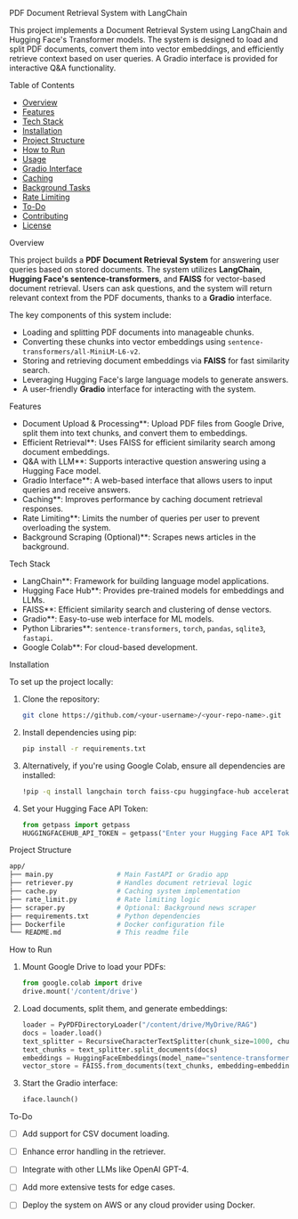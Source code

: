 

PDF Document Retrieval System with LangChain

This project implements a Document Retrieval System using LangChain and Hugging Face's Transformer models. The system is designed to load and split PDF documents, convert them into vector embeddings, and efficiently retrieve context based on user queries. A Gradio interface is provided for interactive Q&A functionality.

 Table of Contents
- [Overview](#overview)
- [Features](#features)
- [Tech Stack](#tech-stack)
- [Installation](#installation)
- [Project Structure](#project-structure)
- [How to Run](#how-to-run)
- [Usage](#usage)
- [Gradio Interface](#gradio-interface)
- [Caching](#caching)
- [Background Tasks](#background-tasks)
- [Rate Limiting](#rate-limiting)
- [To-Do](#to-do)
- [Contributing](#contributing)
- [License](#license)

 Overview

This project builds a **PDF Document Retrieval System** for answering user queries based on stored documents. The system utilizes **LangChain**, **Hugging Face's sentence-transformers**, and **FAISS** for vector-based document retrieval. Users can ask questions, and the system will return relevant context from the PDF documents, thanks to a **Gradio** interface.

The key components of this system include:
- Loading and splitting PDF documents into manageable chunks.
- Converting these chunks into vector embeddings using `sentence-transformers/all-MiniLM-L6-v2`.
- Storing and retrieving document embeddings via **FAISS** for fast similarity search.
- Leveraging Hugging Face's large language models to generate answers.
- A user-friendly **Gradio** interface for interacting with the system.

 Features

- Document Upload & Processing**: Upload PDF files from Google Drive, split them into text chunks, and convert them to embeddings.
- Efficient Retrieval**: Uses FAISS for efficient similarity search among document embeddings.
- Q&A with LLM**: Supports interactive question answering using a Hugging Face model.
- Gradio Interface**: A web-based interface that allows users to input queries and receive answers.
- Caching**: Improves performance by caching document retrieval responses.
- Rate Limiting**: Limits the number of queries per user to prevent overloading the system.
- Background Scraping (Optional)**: Scrapes news articles in the background.

 Tech Stack

- LangChain**: Framework for building language model applications.
- Hugging Face Hub**: Provides pre-trained models for embeddings and LLMs.
- FAISS**: Efficient similarity search and clustering of dense vectors.
- Gradio**: Easy-to-use web interface for ML models.
- Python Libraries**: `sentence-transformers`, `torch`, `pandas`, `sqlite3`, `fastapi`.
- Google Colab**: For cloud-based development.

 Installation

To set up the project locally:

1. Clone the repository:
   ```bash
   git clone https://github.com/<your-username>/<your-repo-name>.git
   ```

2. Install dependencies using pip:
   ```bash
   pip install -r requirements.txt
   ```

3. Alternatively, if you're using Google Colab, ensure all dependencies are installed:
   ```bash
   !pip -q install langchain torch faiss-cpu huggingface-hub accelerate sentence_transformers gradio==3.48.0
   ```

4. Set your Hugging Face API Token:
   ```python
   from getpass import getpass
   HUGGINGFACEHUB_API_TOKEN = getpass("Enter your Hugging Face API Token:")
   ```

 Project Structure

```bash
app/
├── main.py                # Main FastAPI or Gradio app
├── retriever.py           # Handles document retrieval logic
├── cache.py               # Caching system implementation
├── rate_limit.py          # Rate limiting logic
├── scraper.py             # Optional: Background news scraper
├── requirements.txt       # Python dependencies
├── Dockerfile             # Docker configuration file
└── README.md              # This readme file
```

 How to Run

1. Mount Google Drive to load your PDFs:
   ```python
   from google.colab import drive
   drive.mount('/content/drive')
   ```

2. Load documents, split them, and generate embeddings:
   ```python
   loader = PyPDFDirectoryLoader("/content/drive/MyDrive/RAG")
   docs = loader.load()
   text_splitter = RecursiveCharacterTextSplitter(chunk_size=1000, chunk_overlap=50)
   text_chunks = text_splitter.split_documents(docs)
   embeddings = HuggingFaceEmbeddings(model_name="sentence-transformers/all-MiniLM-L6-v2")
   vector_store = FAISS.from_documents(text_chunks, embedding=embeddings)
   ```

3. Start the Gradio interface:
   ```python
   iface.launch()
   ```



To-Do

- [ ] Add support for CSV document loading.
- [ ] Enhance error handling in the retriever.
- [ ] Integrate with other LLMs like OpenAI GPT-4.
- [ ] Add more extensive tests for edge cases.
- [ ] Deploy the system on AWS or any cloud provider using Docker.


